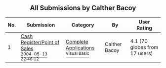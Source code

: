 ﻿<div align="center">

## All Submissions by Calther Bacoy

</div>

No.  | Submission | Category | By   | User Rating
---- | ---------- | -------- | ---- | -----------
1 | [Cash Register/Point of Sales<br /><sup>2004-05-13 22:46:12</sup>](https://github.com/Planet-Source-Code/calther-bacoy-cash-register-point-of-sales__1-53748) | [Complete Applications<br /><sup>Visual Basic</sup>](../ByCategory/complete-applications__1-27.md) | Calther Bacoy | 4.1 (70 globes from 17 users)
